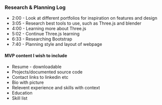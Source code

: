###  Research & Planning Log
* 2:00 - Look at different portfolios for inspiration on features and design
* 3:05 - Research best tools to use, such as Three.js and blender
* 4:00 - Learning more about Three.js
* 5:02 - Continue Three.js learning
* 6:33 - Researching Bootstrap
* 7:40 - Planning style and layout of webpage


#### MVP content I wish to include
* Resume - downloadable
* Projects/documented source code
* Contact links to linkedin etc
* Bio with picture
* Relevent experience and skills with context
* Education
* Skill list